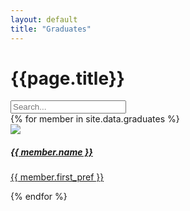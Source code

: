 ```yaml
---
layout: default
title: "Graduates"
---
```


<div class="container mt-4">
	<h1 class="mb-3 ala-font">{{page.title}}</h1>
	<input id="graduateSearch" type="search" class="form-control mb-2" placeholder="Search..." aria-label="Search">
	<div id="item-container" class="row">
		{% for member in site.data.graduates %}
		<div class="search-item col-md-4 p-2 text-center" aria-label="{{ member.name }}">
			<a href="{{ member.linkedin }}">
				<div class="card text-white card-dark">
					<div class="card-body">
						<img src="/assets/images/graduates/{{ member.id }}.webp" loading="lazy" class="p-3 w-75 rounded-circle">
						<h5 class="card-title ala-font">{{ member.name }}</h5>
						<p class="card-text">{{ member.first_pref }}</p>
					</div>
				</div>
			</a>
		</div>
		{% endfor %}
	</div>
</div>

<script>
(function() {
	
	const searchBar = document.getElementById("graduateSearch");
	const container = document.getElementById("item-container");
	const people = Array.from(document.getElementsByClassName("search-item"));

	// No search bar is complete without an overengineered ranking system
	searchBar.addEventListener("input", (e) => {
		
		// Split by words, e.g. "Hallam Roberts" => ["Hallam", "Roberts"]
		const query = e.target.value.toLowerCase().trim().match(/\w+/g);
		
		people.forEach((person) => {
			person.score = 0;
			// Display everyone by default
			if (!query) {
				person.style.display = "block";
				return;
			}
			
			const words = person.getAttribute("aria-label").toLowerCase().trim().match(/\w+/g);
			for (let i = 0; i < words.length; ++i) {
				const word = words[i];
				query.forEach((queryWord) => {
					// startsWith is better than fuzzy search since it gives predictable results
					// E.g. "Ru" matches "Ruben" instead of "Trung Hieu"
					if (!word.startsWith(queryWord)) return;
					// Rank based on how close the word is to the start of the name
					// E.g. "R" orders "Ruben Luzaic" before "Hallam Roberts"
					person.score += 2 - ((i + 1) / words.length);
				});
			}

			// Hide non-matching results
			person.style.display = person.score === 0 ? "none" : "block";
		});
		
		people.sort((a, b) => {
			const diff = b.score - a.score;
			// Sort alphabetically when names have the same score
			return diff === 0
				? a.getAttribute("aria-label").localeCompare(b.getAttribute("aria-label"))
				: diff;
		}).forEach(elem => container.appendChild(elem));
	});
})();
</script>